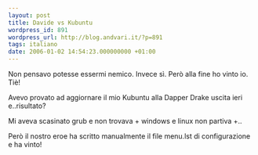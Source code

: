 ```yaml
---
layout: post
title: Davide vs Kubuntu
wordpress_id: 891
wordpress_url: http://blog.andvari.it/?p=891
tags: italiano
date: 2006-01-02 14:54:23.000000000 +01:00
---
```

Non pensavo potesse essermi nemico. Invece sì. Però alla fine ho vinto io. Tiè!

Avevo provato ad aggiornare il mio Kubuntu alla Dapper Drake uscita ieri e..risultato?

Mi aveva scasinato grub e non trovava + windows e linux non partiva +..

Però il nostro eroe ha scritto manualmente il file menu.lst di configurazione e ha vinto!
